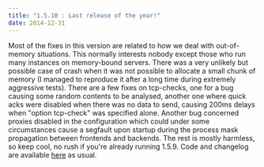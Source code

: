 ```yaml
---
title: "1.5.10 : Last release of the year!"
date: 2014-12-31
---
```


Most of the fixes in this version are related to how we deal with out-of-memory situations. This normally interests nobody except those who run many instances on memory-bound servers. There was a very unlikely but possible case of crash when it was not possible to allocate a small chunk of memory (I managed to reproduce it after a long time during extremely aggressive tests). There are a few fixes on tcp-checks, one for a bug causing some random contents to be analysed, another one where quick acks were disabled when there was no data to send, causing 200ms delays when "option tcp-check" was specified alone. Another bug concerned proxies disabled in the configuration which could under some circumstances cause a segfault upon startup during the process mask propagation between frontends and backends. The rest is mostly harmless, so keep cool, no rush if you're already running 1.5.9. Code and changelog are available [here](/download/1.5/src/) as usual.
